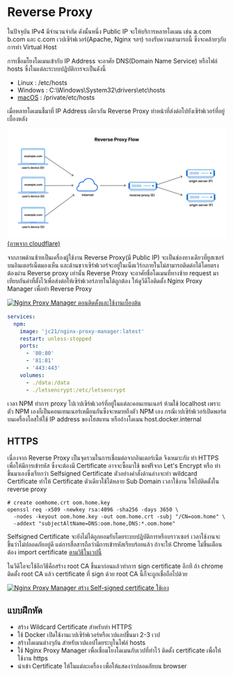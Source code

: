 # Reverse Proxy
ในปัจจุบัน IPv4 มีจำนวนจำกัด ดังนั้นหนึ่ง Public IP จะให้บริการหลายโดเมน เช่น a.com b.com และ c.com 
เวปเซิร์ฟเวอร์(Apache, Nginx ฯลฯ) รองรับความสามารถนี้ ซึ่งจะคล้ายๆกับการทำ Virtual Host

การเชื่อมโยงโดเมนเข้ากับ IP Address จะอาศัย DNS(Domain Name Service) หรือไฟล์ hosts ซึ่งในแต่ละระบบปฎิบัติการจะเป็นดังนี้
- Linux : /etc/hosts
- Windows : C:\Windows\System32\drivers\etc\hosts
- [macOS](https://kb.hostatom.com/content/3464/) : /private/etc/hosts

เมื่อหลายโดเมนชี้มาที่ IP Address เดียวกัน Reverse Proxy ทำหน้าที่ส่งต่อไปยังเซิร์ฟเวอร์ที่อยู่เบื้องหลัง


![Reverse Proxy](./reverse_proxy_flow.png)
[(ภาพจาก cloudflare)](https://www.cloudflare.com/learning/cdn/glossary/reverse-proxy/)

จากภาพด้านซ้ายเป็นเครื่องผู้ใช้งาน Reverse Proxy(มี Public IP) จะเป็นช่องทางเดียวที่ยูสเซอร์บนอินเตอร์เน็ตมองเห็น และด้านขวาเซิร์ฟเวอร์จะอยู่ในเน็ตเวิร์กภายในไม่สามารถติดต่อได้โดยตรง ต้องผ่าน Reverse proxy เท่านั้น Reverse Proxy จะอาศัยชื่อโดเมนที่ทางซ้าย request มา เทียบกันค่าที่ตั้งไว้เพื่อส่งต่อให้เซิร์ฟเวอร์ภายในได้ถูกต้อง ให้ดูวีดีโอติดตั้ง Nginx Proxy Manager เพื่อทำ Reverse Proxy

[![Nginx Proxy Manager ตอนติดตั้งและใช้งานเบื้องต้น](https://img.youtube.com/vi/iWrbL-xDwlk/0.jpg)](https://youtu.be/iWrbL-xDwlk "Nginx Proxy Manager ตอนติดตั้งและใช้งานเบื้องต้น")

```yaml
services:
  npm:
    image: 'jc21/nginx-proxy-manager:latest'
    restart: unless-stopped
    ports:
      - '80:80'
      - '81:81'
      - '443:443'
    volumes:
      - ./data:/data
      - ./letsencrypt:/etc/letsencrypt
```
เวลา NPM ทำการ proxy ไปเวปเซิร์ฟเวอร์ที่อยู่ในแต่ละคอนเทนเนอร์ ห้ามใช้ localhost เพราะ ตัว NPM เองก็เป็นคอนเทนเนอร์เหมือนกันซึ่งจะหมายถึงตัว NPM เอง กรณีเวปเซิร์ฟเวอร์เปิดพอร์ตบนเครื่องโอสให้ใช้ IP address ของโฮสแทน หรืออ้างโดเมน host.docker.internal


## HTTPS
เนื่องจาก Reverse Proxy เป็นจุดรวมในการเชื่อมต่อจากอินเตอร์เน็ต จึงเหมาะกับ ทำ HTTPS เพื่อให้มีการเข้ารหัส ซึ่งจะต้องมี Certificate อาจจะซื้อมาใช้ ขอฟรีจาก Let's Encrypt หรือ ทำขึ้นมาเองซึ่งเรียกว่า Selfsigned Certificate ตัวอย่างคำสั่งด้านล่างจะทำ wildcard Certificate ทำให้ Certificate ตัวเดียวใช้ได้หลาย Sub Domain เวลาใช้งาน ให้ไปติดตั้งใน reverse proxy

```
# create oomhome.crt oom.home.key
openssl req -x509 -newkey rsa:4096 -sha256 -days 3650 \
  -nodes -keyout oom.home.key -out oom.home.crt -subj "/CN=oom.home" \
  -addext "subjectAltName=DNS:oom.home,DNS:*.oom.home"
```

Selfsigned Certificate  จะยังไม่ได้ถูกยอมรับโดยระบบปฎิบัติการหรือบราวเซอร์ เวลาใช้งานจะขึ้นว่าไม่ปลอดภัยอยู่ดี แต่การสื่อสารถือว่ามีการเข้ารหัสเรียบร้อยแล้ว ถ้าจะให้ Chrome ไม่ขึ้นเตือนต้อง import certificate [ตามวิธีในเวปนี้](https://github.com/BenMorel/dev-certificates)

ในวีดีโอจะใช้อีกวิธีคือสร้าง root CA ขึ้นมาก่อนแล้วทำการ sign certificate อีกที ถ้า chrome ติดตั้ง root CA แล้ว certificate ที่ sign ด้วย root CA นี้ก็จะถูกเชื่อถือไปด้วย

[![Nginx Proxy Manager สร้าง Self-signed certificate ใช้เอง](https://img.youtube.com/vi/pyJF2DnPv7Y/0.jpg)](https://www.youtube.com/watch?v=pyJF2DnPv7Y "Nginx Proxy Manager สร้าง Self-signed certificate ใช้เอง")


## แบบฝึกหัด
- สร้าง Wildcard Certificate สำหรับทำ HTTPS
- ใช้ Docker เปิดใช้งานเวปเซิร์ฟเวอร์หรือเวปแอปขึ้นมา 2-3 เวป
- สร้างโดเมนต่างๆกัน สำหรับเวปแอปโดยระบุในไฟล์ hosts
- ใช้ Nginx Proxy Manager เพื่อเชื่อมโยงโดเมนกับเวปที่ทำไว้ ติดตั้ง certificate เพื่อให้ใช้งาน https
- นำเข้า Certificate ให้ในแต่ละเครื่อง เพื่อให้แสดงว่าปลอดภัยบน browser